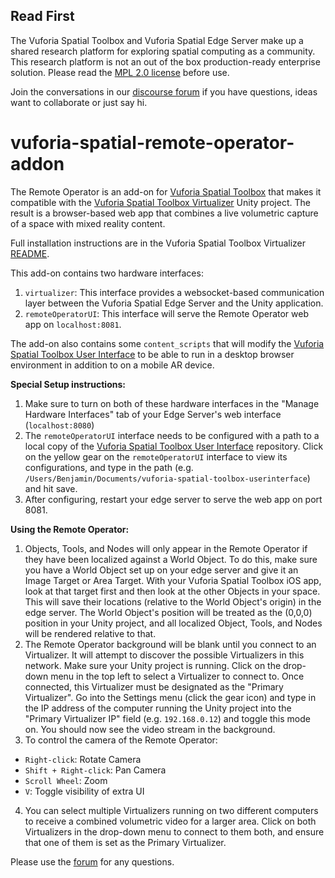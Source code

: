 ## Read First
The Vuforia Spatial Toolbox and Vuforia Spatial Edge Server make up a shared research platform for exploring spatial computing as a community. This research platform is not an out of the box production-ready enterprise solution. Please read the [MPL 2.0 license](LICENSE) before use.

Join the conversations in our [discourse forum](https://forum.spatialtoolbox.vuforia.com) if you have questions, ideas want to collaborate or just say hi.


# vuforia-spatial-remote-operator-addon

The Remote Operator is an add-on for [Vuforia Spatial Toolbox](https://github.com/ptcrealitylab/vuforia-spatial-toolbox-ios) that makes it compatible with the [Vuforia Spatial Toolbox Virtualizer](https://github.com/ptcrealitylab/vuforia-spatial-toolbox-virtualizer) Unity project. The result is a browser-based web app that combines a live volumetric capture of a space with mixed reality content.

Full installation instructions are in the Vuforia Spatial Toolbox Virtualizer [README](https://github.com/ptcrealitylab/Vuforia-Spatial-Toolbox-Virtualizer#vuforia-spatial-toolbox-virtualizer).

This add-on contains two hardware interfaces:
1. `virtualizer`: This interface provides a websocket-based communication layer between the Vuforia Spatial Edge Server and the Unity application.
2. `remoteOperatorUI`: This interface will serve the Remote Operator web app on `localhost:8081`.

The add-on also contains some `content_scripts` that will modify the [Vuforia Spatial Toolbox User Interface](https://github.com/ptcrealitylab/vuforia-spatial-toolbox-userinterface) to be able to run in a desktop browser environment in addition to on a mobile AR device.

**Special Setup instructions:**
1. Make sure to turn on both of these hardware interfaces in the "Manage Hardware Interfaces" tab of your Edge Server's web interface (`localhost:8080`)
2. The `remoteOperatorUI` interface needs to be configured with a path to a local copy of the [Vuforia Spatial Toolbox User Interface](https://github.com/ptcrealitylab/vuforia-spatial-toolbox-userinterface) repository. Click on the yellow gear on the `remoteOperatorUI` interface to view its configurations, and type in the path (e.g. `/Users/Benjamin/Documents/vuforia-spatial-toolbox-userinterface`) and hit save.
3. After configuring, restart your edge server to serve the web app on port 8081.

**Using the Remote Operator:**
1. Objects, Tools, and Nodes will only appear in the Remote Operator if they have been localized against a World Object. To do this, make sure you have a World Object set up on your edge server and give it an Image Target or Area Target. With your Vuforia Spatial Toolbox iOS app, look at that target first and then look at the other Objects in your space. This will save their locations (relative to the World Object's origin) in the edge server. The World Object's position will be treated as the (0,0,0) position in your Unity project, and all localized Object, Tools, and Nodes will be rendered relative to that.
2. The Remote Operator background will be blank until you connect to an Virtualizer. It will attempt to discover the possible Virtualizers in this network. Make sure your Unity project is running. Click on the drop-down menu in the top left to select a Virtualizer to connect to. Once connected, this Virtualizer must be designated as the "Primary Virtualizer". Go into the Settings menu (click the gear icon) and type in the IP address of the computer running the Unity project into the "Primary Virtualizer IP" field (e.g. `192.168.0.12`) and toggle this mode on. You should now see the video stream in the background.
3. To control the camera of the Remote Operator:
  - `Right-click`: Rotate Camera
  - `Shift + Right-click`: Pan Camera
  - `Scroll Wheel`: Zoom
  - `V`: Toggle visibility of extra UI
4. You can select multiple Virtualizers running on two different computers to receive a combined volumetric video for a larger area. Click on both Virtualizers in the drop-down menu to connect to them both, and ensure that one of them is set as the Primary Virtualizer.

Please use the [forum](https://forum.spatialtoolbox.vuforia.com) for any questions.

